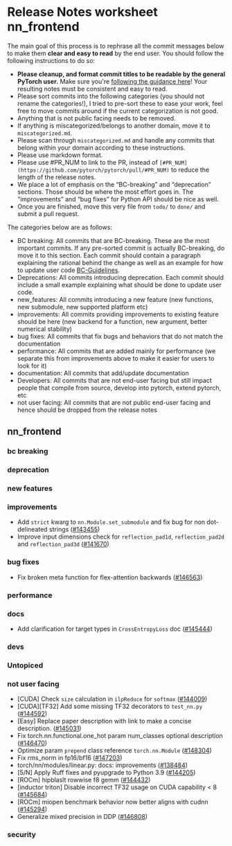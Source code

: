 
# Release Notes worksheet nn_frontend

The main goal of this process is to rephrase all the commit messages below to make them **clear and easy to read** by the end user. You should follow the following instructions to do so:

* **Please cleanup, and format commit titles to be readable by the general PyTorch user.** Make sure you're [following the guidance here](https://docs.google.com/document/d/14OmgGBr1w6gl1VO47GGGdwrIaUNr92DFhQbY_NEk8mQ/edit)! Your resulting notes must be consistent and easy to read.
* Please sort commits into the following categories (you should not rename the categories!), I tried to pre-sort these to ease your work, feel free to move commits around if the current categorization is not good.
* Anything that is not public facing needs to be removed.
* If anything is miscategorized/belongs to another domain, move it to `miscategorized.md`.
* Please scan through `miscategorized.md` and handle any commits that belong within your domain according to these instructions.
* Please use markdown format.
* Please use #PR_NUM to link to the PR, instead of `[#PR_NUM](https://github.com/pytorch/pytorch/pull/#PR_NUM)` to reduce the length of the release notes.
* We place a lot of emphasis on the “BC-breaking” and “deprecation” sections. Those should be where the most effort goes in. The “improvements” and “bug fixes” for Python API should be nice as well.
* Once you are finished, move this very file from `todo/` to `done/` and submit a pull request.

The categories below are as follows:

* BC breaking: All commits that are BC-breaking. These are the most important commits. If any pre-sorted commit is actually BC-breaking, do move it to this section. Each commit should contain a paragraph explaining the rational behind the change as well as an example for how to update user code [BC-Guidelines](https://docs.google.com/document/d/14OmgGBr1w6gl1VO47GGGdwrIaUNr92DFhQbY_NEk8mQ/edit#heading=h.a9htwgvvec1m).
* Deprecations: All commits introducing deprecation. Each commit should include a small example explaining what should be done to update user code.
* new_features: All commits introducing a new feature (new functions, new submodule, new supported platform etc)
* improvements: All commits providing improvements to existing feature should be here (new backend for a function, new argument, better numerical stability)
* bug fixes: All commits that fix bugs and behaviors that do not match the documentation
* performance: All commits that are added mainly for performance (we separate this from improvements above to make it easier for users to look for it)
* documentation: All commits that add/update documentation
* Developers: All commits that are not end-user facing but still impact people that compile from source, develop into pytorch, extend pytorch, etc
* not user facing: All commits that are not public end-user facing and hence should be dropped from the release notes

## nn_frontend
### bc breaking
### deprecation
### new features
### improvements
- Add `strict` kwarg to `nn.Module.set_submodule` and fix bug for non dot-delineated strings ([#143455](https://github.com/pytorch/pytorch/pull/143455))
- Improve input dimensions check for `reflection_pad1d`, `reflection_pad2d` and `reflection_pad3d` ([#141670](https://github.com/pytorch/pytorch/pull/141670))
### bug fixes
- Fix broken meta function for flex-attention backwards ([#146563](https://github.com/pytorch/pytorch/pull/146563))
### performance
### docs
- Add clarification for target types in `CrossEntropyLoss` doc ([#145444](https://github.com/pytorch/pytorch/pull/145444))
### devs
### Untopiced
### not user facing
- [CUDA] Check `size` calculation in `ilpReduce` for `softmax` ([#144009](https://github.com/pytorch/pytorch/pull/144009))
- [CUDA][TF32] Add some missing TF32 decorators to `test_nn.py` ([#144592](https://github.com/pytorch/pytorch/pull/144592))
- [Easy] Replace paper description with link to make a concise description. ([#145031](https://github.com/pytorch/pytorch/pull/145031))
- Fix torch.nn.functional.one_hot param num_classes optional description ([#146470](https://github.com/pytorch/pytorch/pull/146470))
- Optimize param `prepend` class reference `torch.nn.Module` ([#148304](https://github.com/pytorch/pytorch/pull/148304))
- Fix rms_norm in fp16/bf16 ([#147203](https://github.com/pytorch/pytorch/pull/147203))
- torch/nn/modules/linear.py: docs: improvements ([#138484](https://github.com/pytorch/pytorch/pull/138484))
- [5/N] Apply Ruff fixes and pyupgrade to Python 3.9 ([#144205](https://github.com/pytorch/pytorch/pull/144205))
- [ROCm] hipblaslt rowwise f8 gemm ([#144432](https://github.com/pytorch/pytorch/pull/144432))
- [inductor triton] Disable incorrect TF32 usage on CUDA capability < 8 ([#145684](https://github.com/pytorch/pytorch/pull/145684))
- [ROCm] miopen benchmark behavior now better aligns with cudnn ([#145294](https://github.com/pytorch/pytorch/pull/145294))
- Generalize mixed precision in DDP ([#146808](https://github.com/pytorch/pytorch/pull/146808))

### security
